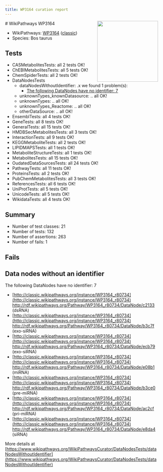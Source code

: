 ```yaml
---
title: WP3164 curation report
---
```


<img style="float: right; width: 200px" src="https://upload.wikimedia.org/wikipedia/commons/thumb/8/83/Wplogo_with_text_500.png/640px-Wplogo_with_text_500.png" />
# WikiPathways WP3164

* WikiPathways: [WP3164](https://wikipathways.org/pathways/WP3164) ([classic](https://classic.wikipathways.org/instance/WP3164))
* Species: Bos taurus
## Tests
* CASMetabolitesTests: all 2 tests OK!
* ChEBIMetabolitesTests: all 5 tests OK!
* ChemSpiderTests: all 2 tests OK!
* DataNodesTests
    * dataNodesWithoutIdentifier: .x we found 1 problem(s):
        * [The following DataNodes have no identifier: 7](#d2d32fa6)
    * unknownTypes_knownDatasource: .. all OK!
    * unknownTypes: .. all OK!
    * unknownTypes_Reactome: .. all OK!
    * otherDataSource: .. all OK!
* EnsemblTests: all 4 tests OK!
* GeneTests: all 8 tests OK!
* GeneralTests: all 15 tests OK!
* HMDBSecMetabolitesTests: all 3 tests OK!
* InteractionTests: all 9 tests OK!
* KEGGMetaboliteTests: all 2 tests OK!
* LIPIDMAPSTests: all 1 tests OK!
* MetaboliteStructureTests: all 1 tests OK!
* MetabolitesTests: all 15 tests OK!
* OudatedDataSourcesTests: all 24 tests OK!
* PathwayTests: all 11 tests OK!
* ProteinsTests: all 2 tests OK!
* PubChemMetabolitesTests: all 3 tests OK!
* ReferencesTests: all 6 tests OK!
* UniProtTests: all 5 tests OK!
* UnicodeTests: all 5 tests OK!
* WikidataTests: all 4 tests OK!


## Summary

* Number of test classes: 21
* Number of tests: 132
* Number of assertions: 263
* Number of fails: 1

## Fails

<a name="d2d32fa6" />

## Data nodes without an identifier

The following DataNodes have no identifier: 7

* [http://classic.wikipathways.org/instance/WP3164_r80734](http://classic.wikipathways.org/instance/WP3164_r80734) http://rdf.wikipathways.org/Pathway/WP3164_r80734/DataNode/c2133 (dsRNA)
* [http://classic.wikipathways.org/instance/WP3164_r80734](http://classic.wikipathways.org/instance/WP3164_r80734) http://rdf.wikipathways.org/Pathway/WP3164_r80734/DataNode/b3c7f (exo-siRNA)
* [http://classic.wikipathways.org/instance/WP3164_r80734](http://classic.wikipathways.org/instance/WP3164_r80734) http://rdf.wikipathways.org/Pathway/WP3164_r80734/DataNode/ecb79 (exo-siRNA)
* [http://classic.wikipathways.org/instance/WP3164_r80734](http://classic.wikipathways.org/instance/WP3164_r80734) http://rdf.wikipathways.org/Pathway/WP3164_r80734/DataNode/e08b1 (miRNA)
* [http://classic.wikipathways.org/instance/WP3164_r80734](http://classic.wikipathways.org/instance/WP3164_r80734) http://rdf.wikipathways.org/Pathway/WP3164_r80734/DataNode/b3ce0 (pre-miRNA)
* [http://classic.wikipathways.org/instance/WP3164_r80734](http://classic.wikipathways.org/instance/WP3164_r80734) http://rdf.wikipathways.org/Pathway/WP3164_r80734/DataNode/ac2cf (pri-miRNA)
* [http://classic.wikipathways.org/instance/WP3164_r80734](http://classic.wikipathways.org/instance/WP3164_r80734) http://rdf.wikipathways.org/Pathway/WP3164_r80734/DataNode/e8da4 (siRNA)


More details at [https://www.wikipathways.org/WikiPathwaysCurator/DataNodesTests/dataNodesWithoutIdentifier](https://www.wikipathways.org/WikiPathwaysCurator/DataNodesTests/dataNodesWithoutIdentifier)

